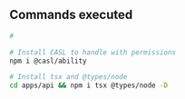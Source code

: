 

## Commands executed

```bash
#

# Install CASL to handle with permissions
npm i @casl/ability  

# Install tsx and @types/node
cd apps/api && npm i tsx @types/node -D
```